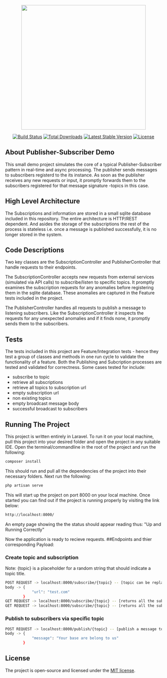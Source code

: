 <p align="center"><a href="https://laravel.com" target="_blank"><img src="https://raw.githubusercontent.com/laravel/art/master/logo-lockup/5%20SVG/2%20CMYK/1%20Full%20Color/laravel-logolockup-cmyk-red.svg" width="400"></a></p>

<p align="center">
<a href="https://travis-ci.org/laravel/framework"><img src="https://travis-ci.org/laravel/framework.svg" alt="Build Status"></a>
<a href="https://packagist.org/packages/laravel/framework"><img src="https://img.shields.io/packagist/dt/laravel/framework" alt="Total Downloads"></a>
<a href="https://packagist.org/packages/laravel/framework"><img src="https://img.shields.io/packagist/v/laravel/framework" alt="Latest Stable Version"></a>
<a href="https://packagist.org/packages/laravel/framework"><img src="https://img.shields.io/packagist/l/laravel/framework" alt="License"></a>
</p>

## About Publisher-Subscriber Demo

This small demo project simulates the core of a typical Publisher-Subscriber pattern in real-time and async processing. The publisher sends messages to subscribers registerd to the its instance.
As soon as the publisher receives any new requests or input, it promptly forwards them to the subscribers registered for that message signature -topics in this case.

## High Level Architecture
The Subscriptions and information are stored in a small sqlite database included in this repository. The entire architecture is HTTP/REST dependent. And asides the storage of the subscriptions the rest of the process is stateless i.e. once a message is published successfully, it is no longer stored in the system.

## Code Descriptions
Two key classes are the SubscriptionController and PublisherController that handle requests to their endpoints.

The SubscriptionController accepts new requests from external services (simulated via API calls) to subscribe/listen to specific topics. It promptly examines the subscription requests for any anomalies before registering them in the sqlite database. These anomalies are captured in the Feature tests included in the project.

The PublisherController handles all requests to publish a message to listening subscribers. Like the SubscriptionController it inspects the requests for any unexpected anomalies and if it finds none, it promptly sends them to the subscribers.

## Tests
The tests included in this project are Feature/Integration tests - hence they test a group of classes and methods in one run cycle to validate the functionality of a feature.
Both the Publishing and Subcription processes are tested and validated for correctness.
Some cases tested for include:
* subscribe to topic
* retrieve all subscriptions
* retrieve all topics to subscription url
* empty subscription url
* non existing topics
* empty broadcast message body
* successful broadcast to subscribers
## Running The Project
This project is written entirely in Laravel. To run it on your local machine, pull this project into your desired folder and open the project in any suitable IDE. Open the terminal/commandline in the root of the project and run the following:

```sh
composer install
```
This should run and pull all the dependencies of the project into their necessary folders. Next run the following:

```sh
php artisan serve
```
This will start up the project on port 8000 on your local machine. Once started you can find out if the project is running properly by visiting the link below:

```sh
http://localhost:8000/
```
An empty page showing the the status should appear reading thus: "Up and Running Correctly"

Now the application is ready to recieve requests.
##Endpoints and thier corresponding Payload:

### Create topic and subscription

Note: {topic} is a placeholder for a random string that should indicate a topic title.

```bash
POST REQUEST -> localhost:8000/subscribe/{topic} -- [topic can be replaced with any random string indicating the topic title]
body -> {
            "url": "test.com"
        }
GET REQUEST -> localhost:8000/subscribe/{topic} -- [returns all the subscribers to a specific topic if the topic exists]
GET REQUEST -> localhost:8000/subscribe/{topic} -- [returns all the subscribers per topic]
```
### Publish to subscribers via specific topic
```bash
POST REQUEST -> localhost:8000/publish/{topic} -- [publish a message to a topic and forwards the message to all subscribers to that topic]
body -> {
            "message": "Your base are belong to us"
        }
```
## License

The project is open-source and licensed under the [MIT license](https://opensource.org/licenses/MIT).
